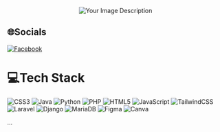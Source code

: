 <p align="center">
<img src="https://github.com/deJames-13/deJames-13/assets/109223910/2d4cb579-2833-48ef-bae7-4acc42f6c70d" alt="Your Image Description">
</p>

<!---
<a href="https://git.io/typing-svg"><img src="https://readme-typing-svg.demolab.com?font=JetBrains+Mono&weight=800&size=36&pause=300&color=1FF7A9&background=69574D00&center=true&vCenter=true&random=false&width=1000&height=100&lines=hi!+i+am+derick!;a+college+student+learning+how+to+code" alt="Typing SVG" /></a>
-->

## 🌐Socials
[![Facebook](https://img.shields.io/badge/Facebook-%231877F2.svg?logo=Facebook&logoColor=white)](https://facebook.com/the2ndpercyfied) 

# 💻Tech Stack
![CSS3](https://img.shields.io/badge/css3-%231572B6.svg?style=for-the-badge&logo=css3&logoColor=white) ![Java](https://img.shields.io/badge/java-%23ED8B00.svg?style=for-the-badge&logo=java&logoColor=white) ![Python](https://img.shields.io/badge/python-3670A0?style=for-the-badge&logo=python&logoColor=ffdd54) ![PHP](https://img.shields.io/badge/php-%23777BB4.svg?style=for-the-badge&logo=php&logoColor=white) ![HTML5](https://img.shields.io/badge/html5-%23E34F26.svg?style=for-the-badge&logo=html5&logoColor=white) ![JavaScript](https://img.shields.io/badge/javascript-%23323330.svg?style=for-the-badge&logo=javascript&logoColor=%23F7DF1E) ![TailwindCSS](https://img.shields.io/badge/tailwindcss-%2338B2AC.svg?style=for-the-badge&logo=tailwind-css&logoColor=white) ![Laravel](https://img.shields.io/badge/laravel-%23FF2D20.svg?style=for-the-badge&logo=laravel&logoColor=white) ![Django](https://img.shields.io/badge/django-%23092E20.svg?style=for-the-badge&logo=django&logoColor=white) ![MariaDB](https://img.shields.io/badge/MariaDB-003545?style=for-the-badge&logo=mariadb&logoColor=white) 	![Figma](https://img.shields.io/badge/figma-%23F24E1E.svg?style=for-the-badge&logo=figma&logoColor=white) ![Canva](https://img.shields.io/badge/Canva-%2300C4CC.svg?style=for-the-badge&logo=Canva&logoColor=white)

<!---
# 📊GitHub Stats :
![](https://github-readme-stats.vercel.app/api?username=deJames-13&theme=tokyonight&hide_border=false&include_all_commits=true&count_private=true)<br/>
![](https://github-readme-streak-stats.herokuapp.com/?user=deJames-13&theme=tokyonight&hide_border=false)<br/>
![](https://github-readme-stats.vercel.app/api/top-langs/?username=deJames-13&theme=tokyonight&hide_border=false&include_all_commits=true&count_private=true&layout=compact)

### ✍️Random Dev Quote
![](https://quotes-github-readme.vercel.app/api?type=horizontal&theme=tokyonight)

### 😂Random Dev Meme
<img src="https://random-memer.herokuapp.com/" width="512px"/>

---
[![](https://visitcount.itsvg.in/api?id=deJames-13&icon=0&color=0)](https://visitcount.itsvg.in)
-->
...

